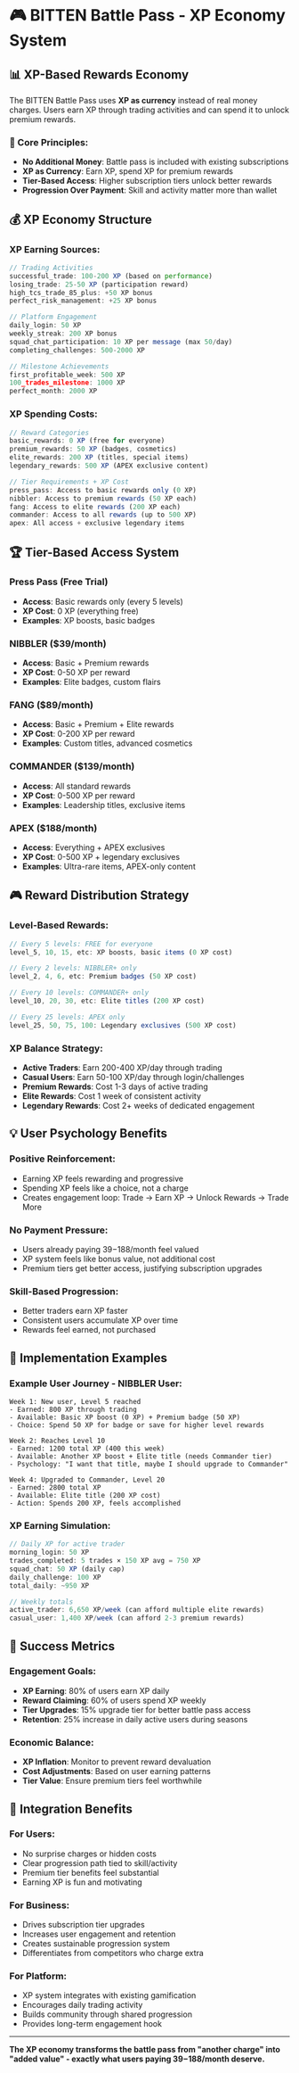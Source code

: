 # 🎮 BITTEN Battle Pass - XP Economy System

## 📊 **XP-Based Rewards Economy**

The BITTEN Battle Pass uses **XP as currency** instead of real money charges. Users earn XP through trading activities and can spend it to unlock premium rewards.

### **🎯 Core Principles:**
- **No Additional Money**: Battle pass is included with existing subscriptions
- **XP as Currency**: Earn XP, spend XP for premium rewards  
- **Tier-Based Access**: Higher subscription tiers unlock better rewards
- **Progression Over Payment**: Skill and activity matter more than wallet

## 💰 **XP Economy Structure**

### **XP Earning Sources:**
```javascript
// Trading Activities
successful_trade: 100-200 XP (based on performance)
losing_trade: 25-50 XP (participation reward)
high_tcs_trade_85_plus: +50 XP bonus
perfect_risk_management: +25 XP bonus

// Platform Engagement
daily_login: 50 XP
weekly_streak: 200 XP bonus
squad_chat_participation: 10 XP per message (max 50/day)
completing_challenges: 500-2000 XP

// Milestone Achievements  
first_profitable_week: 500 XP
100_trades_milestone: 1000 XP
perfect_month: 2000 XP
```

### **XP Spending Costs:**
```javascript
// Reward Categories
basic_rewards: 0 XP (free for everyone)
premium_rewards: 50 XP (badges, cosmetics)
elite_rewards: 200 XP (titles, special items)
legendary_rewards: 500 XP (APEX exclusive content)

// Tier Requirements + XP Cost
press_pass: Access to basic rewards only (0 XP)
nibbler: Access to premium rewards (50 XP each)
fang: Access to elite rewards (200 XP each)
commander: Access to all rewards (up to 500 XP)
apex: All access + exclusive legendary items
```

## 🏆 **Tier-Based Access System**

### **Press Pass (Free Trial)**
- **Access**: Basic rewards only (every 5 levels)
- **XP Cost**: 0 XP (everything free)
- **Examples**: XP boosts, basic badges

### **NIBBLER ($39/month)**
- **Access**: Basic + Premium rewards
- **XP Cost**: 0-50 XP per reward
- **Examples**: Elite badges, custom flairs

### **FANG ($89/month)**
- **Access**: Basic + Premium + Elite rewards
- **XP Cost**: 0-200 XP per reward
- **Examples**: Custom titles, advanced cosmetics

### **COMMANDER ($139/month)**
- **Access**: All standard rewards
- **XP Cost**: 0-500 XP per reward
- **Examples**: Leadership titles, exclusive items

### **APEX ($188/month)**
- **Access**: Everything + APEX exclusives
- **XP Cost**: 0-500 XP + legendary exclusives
- **Examples**: Ultra-rare items, APEX-only content

## 🎮 **Reward Distribution Strategy**

### **Level-Based Rewards:**
```javascript
// Every 5 levels: FREE for everyone
level_5, 10, 15, etc: XP boosts, basic items (0 XP cost)

// Every 2 levels: NIBBLER+ only  
level_2, 4, 6, etc: Premium badges (50 XP cost)

// Every 10 levels: COMMANDER+ only
level_10, 20, 30, etc: Elite titles (200 XP cost)

// Every 25 levels: APEX only
level_25, 50, 75, 100: Legendary exclusives (500 XP cost)
```

### **XP Balance Strategy:**
- **Active Traders**: Earn 200-400 XP/day through trading
- **Casual Users**: Earn 50-100 XP/day through login/challenges
- **Premium Rewards**: Cost 1-3 days of active trading
- **Elite Rewards**: Cost 1 week of consistent activity
- **Legendary Rewards**: Cost 2+ weeks of dedicated engagement

## 💡 **User Psychology Benefits**

### **Positive Reinforcement:**
- Earning XP feels rewarding and progressive
- Spending XP feels like a choice, not a charge
- Creates engagement loop: Trade → Earn XP → Unlock Rewards → Trade More

### **No Payment Pressure:**
- Users already paying $39-$188/month feel valued
- XP system feels like bonus value, not additional cost
- Premium tiers get better access, justifying subscription upgrades

### **Skill-Based Progression:**
- Better traders earn XP faster
- Consistent users accumulate XP over time
- Rewards feel earned, not purchased

## 🔄 **Implementation Examples**

### **Example User Journey - NIBBLER User:**
```
Week 1: New user, Level 5 reached
- Earned: 800 XP through trading
- Available: Basic XP boost (0 XP) + Premium badge (50 XP)
- Choice: Spend 50 XP for badge or save for higher level rewards

Week 2: Reaches Level 10
- Earned: 1200 total XP (400 this week)
- Available: Another XP boost + Elite title (needs Commander tier)
- Psychology: "I want that title, maybe I should upgrade to Commander"

Week 4: Upgraded to Commander, Level 20
- Earned: 2800 total XP
- Available: Elite title (200 XP cost)
- Action: Spends 200 XP, feels accomplished
```

### **XP Earning Simulation:**
```javascript
// Daily XP for active trader
morning_login: 50 XP
trades_completed: 5 trades × 150 XP avg = 750 XP
squad_chat: 50 XP (daily cap)
daily_challenge: 100 XP
total_daily: ~950 XP

// Weekly totals
active_trader: 6,650 XP/week (can afford multiple elite rewards)
casual_user: 1,400 XP/week (can afford 2-3 premium rewards)
```

## 🎯 **Success Metrics**

### **Engagement Goals:**
- **XP Earning**: 80% of users earn XP daily
- **Reward Claiming**: 60% of users spend XP weekly
- **Tier Upgrades**: 15% upgrade tier for better battle pass access
- **Retention**: 25% increase in daily active users during seasons

### **Economic Balance:**
- **XP Inflation**: Monitor to prevent reward devaluation
- **Cost Adjustments**: Based on user earning patterns
- **Tier Value**: Ensure premium tiers feel worthwhile

## 🚀 **Integration Benefits**

### **For Users:**
- No surprise charges or hidden costs
- Clear progression path tied to skill/activity
- Premium tier benefits feel substantial
- Earning XP is fun and motivating

### **For Business:**
- Drives subscription tier upgrades
- Increases user engagement and retention
- Creates sustainable progression system
- Differentiates from competitors who charge extra

### **For Platform:**
- XP system integrates with existing gamification
- Encourages daily trading activity
- Builds community through shared progression
- Provides long-term engagement hook

---

**The XP economy transforms the battle pass from "another charge" into "added value" - exactly what users paying $39-$188/month deserve.**